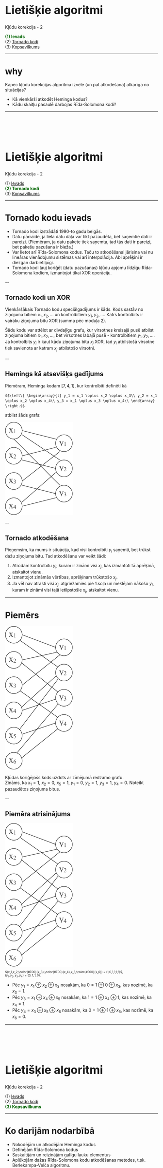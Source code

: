 # &nbsp;

<hgroup>

<h1 style="font-size:28pt">Lietišķie algoritmi</h1>

<blue>Kļūdu korekcija - 2</blue>

</hgroup><hgroup>

<span style="color:darkgreen">**(1) Ievads**</span>  
<span>(2) [Tornado kodi](#section-1)</span>  
<span>(3) [Kopsavilkums](#section-2)</span>

</hgroup>



-----

# <lo-why/> why

<div class="bigWhy">

Kāpēc kļūdu korekcijas algoritma izvēle (un pat atkodēšana) 
atkarīga no situācijas?

</div>
<div class="smallWhy">

* Kā vienkārši atkodēt Heminga kodus? 
* Kādu skaitļu pasaulē darbojas Rīda-Solomona kodi?

</div>




-----

# &nbsp;

<hgroup>

<h1 style="font-size:28pt">Lietišķie algoritmi</h1>

<blue>Kļūdu korekcija - 2</blue>

</hgroup><hgroup>

<span>(1) [Ievads](#section-0)</span>  
<span style="color:darkgreen">**(2) Tornado kodi**</span>  
<span>(3) [Kopsavilkums](#section-2)</span>

</hgroup>


-----

# <lo-theory/> Tornado kodu ievads

* Tornado kodi izstrādāti 1990-to gadu beigās. 
* Datu pārraide, ja liela datu daļa var tikt pazaudēta, 
bet saņemtie dati ir pareizi. (Piemēram, ja 
datu pakete tiek saņemta, tad tās dati ir pareizi, bet
pakešu pazušana ir bieža.) 
* Var lietot arī Rīda-Solomona kodus. Taču to atkodēšanai jārisina 
vai nu lineāras vienādojumu sistēmas vai arī interpolācija. 
Abi aprēķini ir diezgan darbietilpīgi. 
* Tornado kodi ļauj koriģēt (datu pazušanas) kļūdu apjomu līdzīgu 
Rīda-Solomona kodiem, izmantojot tikai XOR operāciju.


--

## <lo-theory/> Tornado kodi un XOR

Vienkāršākais Tornado kodu speciālgadījums ir šāds. 
Kods sastāv no ziņojuma bitiem $x_1, x_2, \ldots$ un 
kontrolbitiem $y_1, y_2, \ldots$. Katrs kontrolbits ir vairāku ziņojuma bitu XOR 
(summa pēc moduļa $2$). 

Šādu kodu var attēlot ar divdaļīgu grafu, kur virsotnes kreisajā pusē 
atbilst ziņojuma bitiem $x_1, x_2, \ldots$, bet virsotnes labajā pusē - 
kontrolbitiem $y_1, y_2, \ldots$. Ja kontrolbits 
$y_i$ ir kaut kādu ziņojuma bitu $x_j$ XOR, tad $y_i$ atbilstošā virsotne 
tiek savienota ar katram $x_j$ atbilstošo virsotni. 


--

## <lo-summary/> Hemings kā atsevišķs gadījums

<hgroup>

Piemēram, Heminga kodam $[7,4,1]$, 
kur kontrolbiti definēti kā

`$$\left\{
\begin{array}{l}
y_1 = x_1 \oplus x_2 \oplus x_3\\
y_2 = x_1 \oplus x_2 \oplus x_4\\
y_3 = x_1 \oplus x_3 \oplus x_4\\
\end{array} \right.$$`

atbilst šāds grafs:

</hgroup>
<hgroup>

![Hamming as Tornado](hamming-as-tornado.png)<!-- .element: style="width:300px" -->

</hgroup>



--

## <lo-summary/> Tornado atkodēšana

Pieņemsim, ka mums ir situācija, kad visi kontrolbiti $y_i$ saņemti, 
bet trūkst dažu ziņojuma bitu. Tad atkodēšanu var veikt šādi:

1. Atrodam kontrolbitu $y_i$, kuram ir zināmi visi $x_j$, 
kas izmantoti tā aprēķinā, atskaitot vienu.
2. Izmantojot zināmās vērtības, aprēķinam trūkstošo $x_j$.
3. Ja vēl nav atrasti visi $x_j$, atgriežamies pie 1.soļa un meklējam nākošo $y_i$,
kuram ir zināmi visi tajā ietilpstošie $x_j$, atskaitot vienu.




-----

# <lo-sample/> Piemērs

<hgroup>

![Tornado problem](tornado-problem.png)<!-- .element: style="width:180px" -->

</hgroup>
<hgroup>

Kļūdas koriģējošs kods uzdots ar 
zīmējumā redzamo grafu.  
Zināms, ka $x_1 = 1$, $x_2 = 0$, 
$x_5 = 1$, $y_1 = 0$, $y_2 = 1$, $y_3 = 1$, $y_4 = 0$. 
Noteikt pazaudētos ziņojuma bitus.

</hgroup>


--

## <lo-soln/> Piemēra atrisinājums

<hgroup style="font-size:70%">

![Tornado problem](tornado-problem.png)<!-- .element: style="width:180px" -->

$(x_1,x_2,\color{#F00}{x_3},\color{#F00}{x_4},x_5,\color{#F00}{x_6}) = (1,0,?,?,1,?)$,  
$(y_1,y_2,y_3,y_4) = (0,1,1,0)$.

</hgroup>
<hgroup>

* Pēc $y_1 = x_1 \oplus x_2 \oplus x_3$ nosakām, ka $0 = 1 \oplus 0 \oplus x_3$, kas nozīmē, ka $x_3 = 1$.
* Pēc $y_3 = x_1 \oplus x_4 \oplus x_5$ nosakām, ka $1 = 1 \oplus x_4 \oplus 1$, kas nozīmē, ka $x_4 = 1$.
* Pēc $y_4 = x_3 \oplus x_5 \oplus x_6$ nosakām, ka $0 = 1 \oplus 1 \oplus x_6$, kas nozīmē, ka $x_6 = 0$.

</hgroup>






-----

# &nbsp;

<hgroup>

<h1 style="font-size:28pt">Lietišķie algoritmi</h1>

<blue>Kļūdu korekcija - 2</blue>

</hgroup><hgroup>

<span>(1) [Ievads](#section-0)</span>  
<span>(2) [Tornado kodi](#section-1)</span>  
<span style="color:darkgreen">**(3) Kopsavilkums**</span>


</hgroup>


-----

# <lo-theory/> Ko darījām nodarbībā

* Nokodējām un atkodējām Heminga kodus
* Definējām Rīda-Solomona kodus
* Saskaitījām un reizinājām galīgu lauku elementus
* Aplūkojām dažas Rīda-Solomona kodu atkodēšanas metodes, t.sk. Berlekampa-Velča algoritmu.
* Aplūkojām dažus vienkāršus Tornado kodu piemērus.







